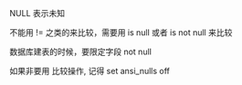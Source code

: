 NULL 表示未知

不能用 != 之类的来比较，需要用 is null 或者 is not null 来比较

数据库建表的时候，要限定字段 not null

如果非要用 比较操作, 记得  set ansi_nulls off